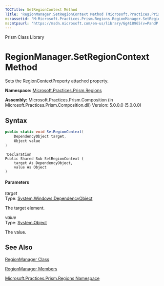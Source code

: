 ```yaml
---
TOCTitle: SetRegionContext Method
Title: 'RegionManager.SetRegionContext Method (Microsoft.Practices.Prism.Regions)'
ms:assetid: 'M:Microsoft.Practices.Prism.Regions.RegionManager.SetRegionContext(System.Windows.DependencyObject,System.Object)'
ms:mtpsurl: 'https://msdn.microsoft.com/en-us/library/Gg418965(v=PandP.50)'
---
```


Prism Class Library

RegionManager.SetRegionContext Method
=========================================

Sets the [RegionContextProperty](https://msdn.microsoft.com/en-us/library/microsoft.practices.prism.regions.regionmanager.regioncontextproperty(v=pandp.50)) attached property.

**Namespace:** [Microsoft.Practices.Prism.Regions](https://msdn.microsoft.com/en-us/library/microsoft.practices.prism.regions(v=pandp.50))

**Assembly:** Microsoft.Practices.Prism.Composition (in Microsoft.Practices.Prism.Composition.dll) Version: 5.0.0.0 (5.0.0.0)

Syntax
------

```C#
public static void SetRegionContext(
	DependencyObject target,
	Object value
)
```
```VB
'Declaration
Public Shared Sub SetRegionContext ( 
	target As DependencyObject,
	value As Object
)
```

#### Parameters

*target*  
Type: [System.Windows.DependencyObject](http://msdn2.microsoft.com/en-us/library/ms589309)

The target element.

<!-- -->

*value*  
Type: [System.Object](http://msdn2.microsoft.com/en-us/library/e5kfa45b)

The value.

See Also
--------

<span id="seeAlsoToggle"></span>
[RegionManager Class](https://msdn.microsoft.com/en-us/library/microsoft.practices.prism.regions.regionmanager(v=pandp.50))

[RegionManager Members](https://msdn.microsoft.com/en-us/library/microsoft.practices.prism.regions.regionmanager_members(v=pandp.50))

[Microsoft.Practices.Prism.Regions Namespace](https://msdn.microsoft.com/en-us/library/microsoft.practices.prism.regions(v=pandp.50))

